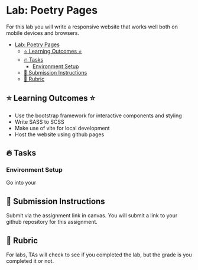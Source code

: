 # Lab: Poetry Pages

For this lab you will write a responsive website that works well both on mobile devices and browsers. 

- [Lab: Poetry Pages](#lab-poetry-pages)
  - [:star: Learning Outcomes :star:](#star-learning-outcomes-star)
  - [:fire: Tasks](#fire-tasks)
    - [Environment Setup](#environment-setup)
  - [🚨 Submission Instructions](#-submission-instructions)
  - [:memo: Rubric](#memo-rubric)


## :star: Learning Outcomes :star:
* Use the bootstrap framework for interactive components and styling
* Write SASS to SCSS
* Make use of vite for local development
* Host the website using github pages


## :fire: Tasks

### Environment Setup

Go into your 


## 🚨 Submission Instructions

Submit via the assignment link in canvas. You will submit a link to your github repository for this assignment.  

## :memo: Rubric

For labs, TAs will check to see if you completed the lab, but the grade is you completed it or not. 


[Discussion Item]: ../README.md#Discussion%20Items